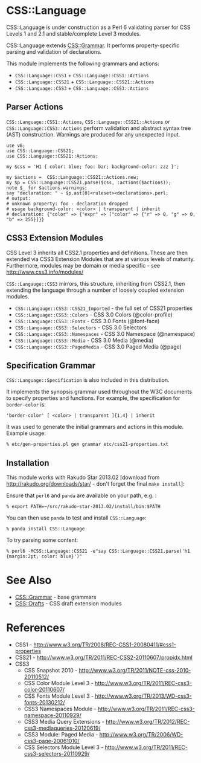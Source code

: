 CSS::Language
=============

CSS::Language is under construction as a Perl 6 validating parser for CSS
Levels 1 and 2.1 and stable/complete Level 3 modules.

CSS::Language extends [CSS::Grammar](https://github.com/p6-css/perl6-CSS-Grammar). 
It performs property-specific parsing and validation of declarations.

This module implements the following grammars and actions:

- `CSS::Language::CSS1` + `CSS::Language::CSS1::Actions`
- `CSS::Language::CSS21` + `CSS::Language::CSS21::Actions`
- `CSS::Language::CSS3` + `CSS::Language::CSS3::Actions`

Parser Actions
--------------
`CSS::Language::CSS1::Actions`, `CSS::Language::CSS21::Actions` or `CSS::Language::CSS3::Actions`
perform validation and abstract syntax tree (AST) construction. Warnings are
produced for any unexpected input.

    use v6;
    use CSS::Language::CSS21;
    use CSS::Language::CSS21::Actions;

    my $css = 'H1 { color: blue; foo: bar; background-color: zzz }';

    my $actions =  CSS::Language::CSS21::Actions.new;
    my $p = CSS::Language::CSS21.parse($css, :actions($actions));
    note $_ for $actions.warnings;
    say "declaration: " ~ $p.ast[0]<ruleset><declarations>.perl;
    # output:
    # unknown property: foo - declaration dropped
    # usage background-color: <color> | transparent | inherit
    # declaration: {"color" => {"expr" => ["color" => {"r" => 0, "g" => 0, "b" => 255}]}}

CSS3 Extension Modules
----------------------
CSS Level 3 inherits all CSS2.1 properties and definitions. These are then
extended via CSS3 Extension Modules that are at
various levels of maturity. Furthermore, modules may be domain
or media specific - see http://www.css3.info/modules/

`CSS::Langauge::CSS3` mirrors, this structure, inheriting from CSS2.1, then
extending the language through a number of loosely coupled extension
modules.

- `CSS::Langauge::CSS3::CSS21_Imported` - the full set of CSS21 properties
- `CSS::Language::CSS3::Colors`     - CSS 3.0 Colors (@color-profile)
- `CSS::Language::CSS3::Fonts`      - CSS 3.0 Fonts (@font-face)
- `CSS::Language::CSS3::Selectors`  - CSS 3.0 Selectors
- `CSS::Language::CSS3::Namespaces` - CSS 3.0 Namespace (@namespace)
- `CSS::Language::CSS3::Media`      - CSS 3.0 Media (@media)
- `CSS::Language::CSS3::PagedMedia` - CSS 3.0 Paged Media (@page)

Specification Grammar
---------------------
`CSS::Language::Specification` is also included in this distribution.

It implements the synopsis grammar used throughout the W3C documents to specify
properties and functions. For example, the specification for `border-color` is:

    'border-color' [ <color> | transparent ]{1,4} | inherit

It was used to generate the initial grammars and actions in this module.
Example usage:

    % etc/gen-properties.pl gen grammar etc/css21-properties.txt

Installation
------------
This module works with Rakudo Star 2013.02 [download from http://rakudo.org/downloads/star/ - don't forget the final `make install`]:

Ensure that `perl6` and `panda` are available on your path, e.g. :

    % export PATH=~/src/rakudo-star-2013.02/install/bin:$PATH

You can then use `panda` to test and install `CSS::Language`:

    % panda install CSS::Language

To try parsing some content:

    % perl6 -MCSS::Language::CSS21 -e"say CSS::Language::CSS21.parse('h1 {margin:2pt; color: blue}')"

See Also
========
- [CSS::Grammar](https://github.com/p6-css/perl6-CSS-Grammar) - base grammars
- [CSS::Drafts](https://github.com/p6-css/perl6-CSS-Drafts) - CSS draft extension modules

References
==========
- CSS1 - http://www.w3.org/TR/2008/REC-CSS1-20080411/#css1-properties
- CSS21 - http://www.w3.org/TR/2011/REC-CSS2-20110607/propidx.html
- CSS3
  - CSS Snapshot 2010 - http://www.w3.org/TR/2011/NOTE-css-2010-20110512/
  - CSS Color Module Level 3 - http://www.w3.org/TR/2011/REC-css3-color-20110607/
  - CSS Fonts Module Level 3 - http://www.w3.org/TR/2013/WD-css3-fonts-20130212/
  - CSS3 Namespaces Module - http://www.w3.org/TR/2011/REC-css3-namespace-20110929/
  - CSS3 Media Query Extensions - http://www.w3.org/TR/2012/REC-css3-mediaqueries-20120619/
  - CSS3 Module: Paged Media - http://www.w3.org/TR/2006/WD-css3-page-20061010/
  - CSS Selectors Module Level 3 - http://www.w3.org/TR/2011/REC-css3-selectors-20110929/


